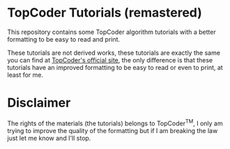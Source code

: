TopCoder Tutorials (remastered)
===============================
This repository contains some TopCoder algorithm tutorials with a better formatting to be easy to read and print.

These tutorials are not derived works, these tutorials are exactly the same you can find at <a href="http://community.topcoder.com/tc?module=Static&d1=tutorials&d2=alg_index" target="_blank">TopCoder's official site</a>, the only difference is that these tutorials have an improved formatting to be easy to read or even to print, at least for me.

Disclaimer
==========
The rights of the materials (the tutorials) belongs to TopCoder<sup>TM</sup>, I only am trying to improve the quality of the formatting but if I am breaking the law just let me  know and I'll stop.



